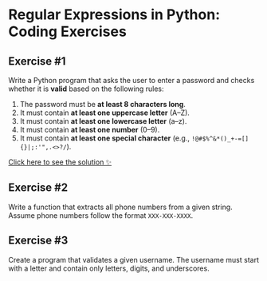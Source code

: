 # Regular Expressions in Python: Coding Exercises

## Exercise #1

Write a Python program that asks the user to enter a password and checks whether it is **valid** based on the following rules:

1. The password must be **at least 8 characters long**.  
2. It must contain **at least one uppercase letter** (A–Z).  
3. It must contain **at least one lowercase letter** (a–z).  
4. It must contain **at least one number** (0–9).  
5. It must contain **at least one special character** (e.g., `!@#$%^&*()_+-=[]{}|;:'",.<>?/`).

[Click here to see the solution ✨](regular-expressions/password-validations-python-exercise.md)

## Exercise #2 

Write a function that extracts all phone numbers from a given string. Assume phone numbers follow the format `XXX-XXX-XXXX`.

## Exercise #3 

Create a program that validates a given username. The username must start with a letter and contain only letters, digits, and underscores.